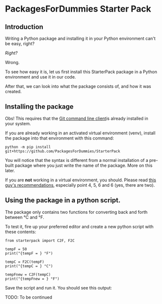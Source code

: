# PackagesForDummies Starter Pack
## Introduction
Writing a Python package and installing it in your Python environment can't be easy, right?

*Right?*

Wrong.

To see how easy it is, let us first install this StarterPack package in a Python environment and use it in our code.

After that, we can look into what the package consists of, and how it was created.

## Installing the package
Obs! This requires that the [Git command line client](https://git-scm.com/downloads)is already installed in your system. 

If you are already working in an activated virtual environment (venv), install the package into that environment with this command:

    python -m pip install git+https://github.com/PackagesForDummies/StarterPack

You will notice that the syntax is different from a normal installation of a pre-built package where you just write the name of the package. More on this later. 

If you are **not** working in a virtual environment, you should. Please read [this guy's recommendations](https://www.bitecode.dev/p/relieving-your-python-packaging-pain), especially point 4, 5, 6 and 6 (yes, there are two).

## Using the package in a python script.
The package only contains two functions for converting back and forth between °C and °F.

To test it, fire up your preferred editor and create a new python script with these contents:

    from starterpack import C2F, F2C
    
    tempF = 50
    print("{tempF = } °F")
 
    tempC = F2C(tempF)
    print("{tempC = } °C")
 
    tempFnew = C2F(tempC)
    print("{tempFnew = } °F")

Save the script and run it. You should see this output:

TODO: To be continued

